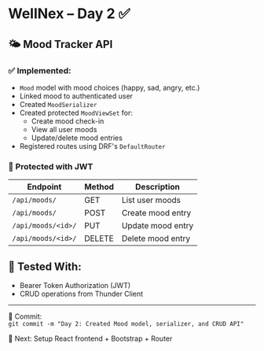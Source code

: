 # WellNex – Day 2 ✅

## 🌤️ Mood Tracker API

### ✅ Implemented:
- `Mood` model with mood choices (happy, sad, angry, etc.)
- Linked mood to authenticated user
- Created `MoodSerializer`
- Created protected `MoodViewSet` for:
  - Create mood check-in
  - View all user moods
  - Update/delete mood entries
- Registered routes using DRF's `DefaultRouter`

### 🔐 Protected with JWT

| Endpoint            | Method | Description           |
|---------------------|--------|-----------------------|
| `/api/moods/`       | GET    | List user moods       |
| `/api/moods/`       | POST   | Create mood entry     |
| `/api/moods/<id>/`  | PUT    | Update mood entry     |
| `/api/moods/<id>/`  | DELETE | Delete mood entry     |

## 🧪 Tested With:
- Bearer Token Authorization (JWT)
- CRUD operations from Thunder Client

---

📁 Commit:  
`git commit -m "Day 2: Created Mood model, serializer, and CRUD API"`

🚀 Next: Setup React frontend + Bootstrap + Router
